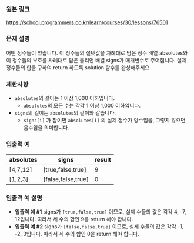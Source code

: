 ### 원본 링크

https://school.programmers.co.kr/learn/courses/30/lessons/76501

### 문제 설명

어떤 정수들이 있습니다. 이 정수들의 절댓값을 차례대로 담은 정수 배열 absolutes와 이 정수들의 부호를 차례대로 담은 불리언 배열 signs가 매개변수로 주어집니다. 실제 정수들의 합을 구하여 return 하도록 solution 함수를 완성해주세요.

### 제한사항

- `absolutes`의 길이는 1 이상 1,000 이하입니다.
  - `absolutes`의 모든 수는 각각 1 이상 1,000 이하입니다.
- `signs`의 길이는 `absolutes`의 길이와 같습니다.
  - `signs[i]` 가 참이면 `absolutes[i]` 의 실제 정수가 양수임을, 그렇지 않으면 음수임을 의미합니다.

### 입출력 예

| absolutes | signs              | result |
| --------- | ------------------ | ------ |
| [4,7,12]  | [true,false,true]  | 9      |
| [1,2,3]   | [false,false,true] | 0      |

### 입출력 예 설명

- **입출력 예 #1**
  signs가 `[true,false,true]` 이므로, 실제 수들의 값은 각각 4, -7, 12입니다.
  따라서 세 수의 합인 9를 return 해야 합니다.
- **입출력 예 #2**
  signs가 `[false,false,true]` 이므로, 실제 수들의 값은 각각 -1, -2, 3입니다.
  따라서 세 수의 합인 0을 return 해야 합니다.
